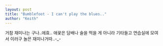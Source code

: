 ```yaml
---
layout: post
title: "Bumblefoot - I can't play the blues.."
author: "Keith"
---
```



거참 재미나는 구나..에효..
애꿎은 담배나 술을 먹을 게 아니라 기타들고 연습실에 모여서 이러구 놀믄 재미나거따..-_-



